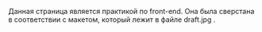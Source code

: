 Данная страница является практикой по front-end. Она была сверстана в соответствии с макетом, который лежит в файле draft.jpg . 
